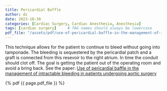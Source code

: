 ```yaml
---
title: Pericardial Baffle
author: dz  
date: 2023-10-30
categories: [Cardiac Surgery, Cardiac Anesthesia, Anesthesia]
tags: [cardiac surgery]     # TAG names should always be lowercase
pdf_file: "/assets/pdf/use-of-pericardial-baffle-in-the-management-of-intractable-bleeding-in-patients-undergoing-aortic-surgery.pdf"
---
```


This technique allows for the patient to continue to bleed without going into tamponade. The bleeding is sequestered by the pericardial patch and a graft is connected from this resevoir to the right atrium. In time the conduit should clot off. The goal is getting the patient out of the operating room and avoid a bring back. See the paper: [Use of pericardial baffle in the management of intractable bleeding in patients undergoing aortic surgery](https://www.openaccessjournals.com/articles/use-of-pericardial-baffle-in-the-management-of-intractable-bleeding-in-patients-undergoing-aortic-surgery-12908.html#:~:text=Baffle%20technique%20is%20creating%20a,rise%20of%20morbidity%20and%20mortality.)

{% pdf {{ page.pdf_file }} %}
